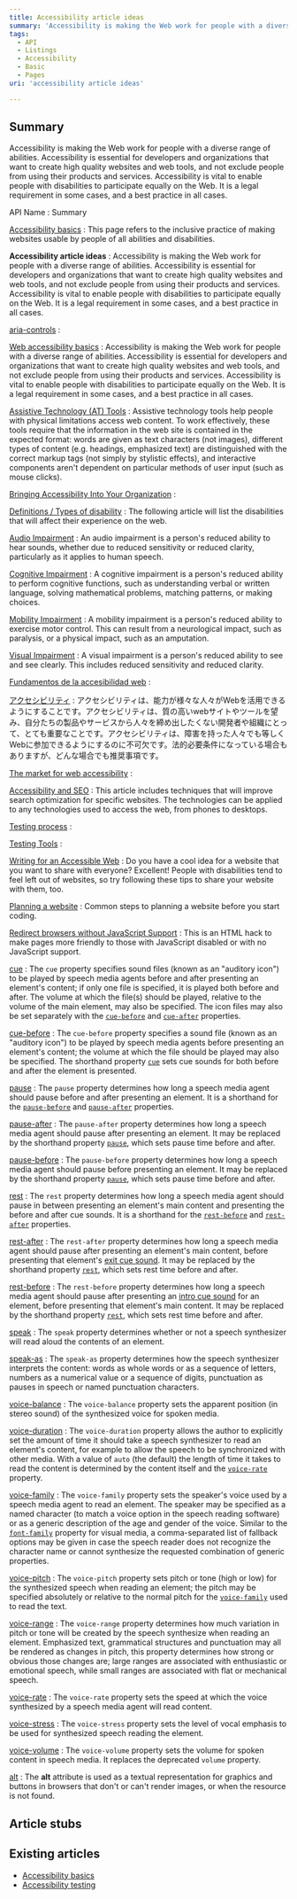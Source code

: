 ```yaml
---
title: Accessibility article ideas
summary: 'Accessibility is making the Web work for people with a diverse range of abilities. Accessibility is essential for developers and organizations that want to create high quality websites and web tools, and not exclude people from using their products and services. Accessibility is vital to enable people with disabilities to participate equally on the Web. It is a legal requirement in some cases, and a best practice in all cases.'
tags:
  - API
  - Listings
  - Accessibility
  - Basic
  - Pages
uri: 'accessibility article ideas'

---
```

## <span>Summary</span>

Accessibility is making the Web work for people with a diverse range of abilities. Accessibility is essential for developers and organizations that want to create high quality websites and web tools, and not exclude people from using their products and services. Accessibility is vital to enable people with disabilities to participate equally on the Web. It is a legal requirement in some cases, and a best practice in all cases.

API Name
:   Summary

[Accessibility basics](/Accessibility_basics)
:   This page refers to the inclusive practice of making websites usable by people of all abilities and disabilities.

**Accessibility article ideas**
:   Accessibility is making the Web work for people with a diverse range of abilities. Accessibility is essential for developers and organizations that want to create high quality websites and web tools, and not exclude people from using their products and services. Accessibility is vital to enable people with disabilities to participate equally on the Web. It is a legal requirement in some cases, and a best practice in all cases.

[aria-controls](/aria/attributes/aria-controls)
:

[Web accessibility basics](/concepts/accessibility)
:   Accessibility is making the Web work for people with a diverse range of abilities. Accessibility is essential for developers and organizations that want to create high quality websites and web tools, and not exclude people from using their products and services. Accessibility is vital to enable people with disabilities to participate equally on the Web. It is a legal requirement in some cases, and a best practice in all cases.

[Assistive Technology (AT) Tools](/concepts/accessibility/at_tools)
:   Assistive technology tools help people with physical limitations access web content. To work effectively, these tools require that the information in the web site is contained in the expected format: words are given as text characters (not images), different types of content (e.g. headings, emphasized text) are distinguished with the correct markup tags (not simply by stylistic effects), and interactive components aren't dependent on particular methods of user input (such as mouse clicks).

[Bringing Accessibility Into Your Organization](/concepts/accessibility/bringing_accessibility_into_your_organization)
:

[Definitions / Types of disability](/concepts/accessibility/definitions)
:   The following article will list the disabilities that will affect their experience on the web.

[Audio Impairment](/concepts/accessibility/definitions/audio_impairment)
:   An audio impairment is a person's reduced ability to hear sounds, whether due to reduced sensitivity or reduced clarity, particularly as it applies to human speech.

[Cognitive Impairment](/concepts/accessibility/definitions/cognitive_impairment)
:   A cognitive impairment is a person's reduced ability to perform cognitive functions, such as understanding verbal or written language, solving mathematical problems, matching patterns, or making choices.

[Mobility Impairment](/concepts/accessibility/definitions/mobility_impairment)
:   A mobility impairment is a person's reduced ability to exercise motor control. This can result from a neurological impact, such as paralysis, or a physical impact, such as an amputation.

[Visual Impairment](/concepts/accessibility/definitions/visual_impairment)
:   A visual impairment is a person's reduced ability to see and see clearly. This includes reduced sensitivity and reduced clarity.

[Fundamentos de la accesibilidad web](/concepts/accessibility/es)
:

[アクセシビリティ](/concepts/accessibility/ja)
:   アクセシビリティは、能力が様々な人々がWebを活用できるようにすることです。アクセシビリティは、質の高いwebサイトやツールを望み、自分たちの製品やサービスから人々を締め出したくない開発者や組織にとって、とても重要なことです。アクセシビリティは、障害を持った人々でも等しくWebに参加できるようにするのに不可欠です。法的必要条件になっている場合もありますが、どんな場合でも推奨事項です。

[The market for web accessibility](/concepts/accessibility/market)
:

[Accessibility and SEO](/concepts/accessibility/seo)
:   This article includes techniques that will improve search optimization for specific websites. The technologies can be applied to any technologies used to access the web, from phones to desktops.

[Testing process](/concepts/accessibility/testing_process)
:

[Testing Tools](/concepts/accessibility/testing_tools)
:

[Writing for an Accessible Web](/concepts/accessibility/writing_for_an_accessible_web)
:   Do you have a cool idea for a website that you want to share with everyone? Excellent! People with disabilities tend to feel left out of websites, so try following these tips to share your website with them, too.

[Planning a website](/concepts/information_architecture/planning_a_website)
:   Common steps to planning a website before you start coding.

[Redirect browsers without JavaScript Support](/concepts/redirect_no_javascript)
:   This is an HTML hack to make pages more friendly to those with JavaScript disabled or with no JavaScript support.

[cue](/css/properties/cue)
:   The `cue` property specifies sound files (known as an "auditory icon") to be played by speech media agents before and after presenting an element's content; if only one file is specified, it is played both before and after. The volume at which the file(s) should be played, relative to the volume of the main element, may also be specified. The icon files may also be set separately with the [`cue-before`](/css/properties/cue-before) and [`cue-after`](/css/properties/cue-after) properties.

[cue-before](/css/properties/cue-before)
:   The `cue-before` property specifies a sound file (known as an "auditory icon") to be played by speech media agents before presenting an element's content; the volume at which the file should be played may also be specified. The shorthand property [`cue`](/css/properties/cue) sets cue sounds for both before and after the element is presented.

[pause](/css/properties/pause)
:   The `pause` property determines how long a speech media agent should pause before and after presenting an element. It is a shorthand for the [`pause-before`](/css/properties/pause-before) and [`pause-after`](/css/properties/pause-before) properties.

[pause-after](/css/properties/pause-after)
:   The `pause-after` property determines how long a speech media agent should pause after presenting an element. It may be replaced by the shorthand property [`pause`](/css/properties/pause), which sets pause time before and after.

[pause-before](/css/properties/pause-before)
:   The `pause-before` property determines how long a speech media agent should pause before presenting an element. It may be replaced by the shorthand property [`pause`](/css/properties/pause), which sets pause time before and after.

[rest](/css/properties/rest)
:   The `rest` property determines how long a speech media agent should pause in between presenting an element's main content and presenting the before and after cue sounds. It is a shorthand for the [`rest-before`](/css/properties/rest-before) and [`rest-after`](/css/properties/rest-after) properties.

[rest-after](/css/properties/rest-after)
:   The `rest-after` property determines how long a speech media agent should pause after presenting an element's main content, before presenting that element's [exit cue sound](/css/properties/cue-after). It may be replaced by the shorthand property [`rest`](/css/properties/rest), which sets rest time before and after.

[rest-before](/css/properties/rest-before)
:   The `rest-before` property determines how long a speech media agent should pause after presenting an [intro cue sound](/css/properties/cue-before) for an element, before presenting that element's main content. It may be replaced by the shorthand property [`rest`](/css/properties/rest), which sets rest time before and after.

[speak](/css/properties/speak)
:   The `speak` property determines whether or not a speech synthesizer will read aloud the contents of an element.

[speak-as](/css/properties/speak-as)
:   The `speak-as` property determines how the speech synthesizer interprets the content: words as whole words or as a sequence of letters, numbers as a numerical value or a sequence of digits, punctuation as pauses in speech or named punctuation characters.

[voice-balance](/css/properties/voice-balance)
:   The `voice-balance` property sets the apparent position (in stereo sound) of the synthesized voice for spoken media.

[voice-duration](/css/properties/voice-duration)
:   The `voice-duration` property allows the author to explicitly set the amount of time it should take a speech synthesizer to read an element's content, for example to allow the speech to be synchronized with other media. With a value of `auto` (the default) the length of time it takes to read the content is determined by the content itself and the [`voice-rate`](/css/properties/voice-rate) property.

[voice-family](/css/properties/voice-family)
:   The `voice-family` property sets the speaker's voice used by a speech media agent to read an element. The speaker may be specified as a named character (to match a voice option in the speech reading software) or as a generic description of the age and gender of the voice. Similar to the [`font-family`](/css/properties/font-family) property for visual media, a comma-separated list of fallback options may be given in case the speech reader does not recognize the character name or cannot synthesize the requested combination of generic properties.

[voice-pitch](/css/properties/voice-pitch)
:   The `voice-pitch` property sets pitch or tone (high or low) for the synthesized speech when reading an element; the pitch may be specified absolutely or relative to the normal pitch for the [`voice-family`](/css/properties/voice-family) used to read the text.

[voice-range](/css/properties/voice-range)
:   The `voice-range` property determines how much variation in pitch or tone will be created by the speech synthesize when reading an element. Emphasized text, grammatical structures and punctuation may all be rendered as changes in pitch, this property determines how strong or obvious those changes are; large ranges are associated with enthusiastic or emotional speech, while small ranges are associated with flat or mechanical speech.

[voice-rate](/css/properties/voice-rate)
:   The `voice-rate` property sets the speed at which the voice synthesized by a speech media agent will read content.

[voice-stress](/css/properties/voice-stress)
:   The `voice-stress` property sets the level of vocal emphasis to be used for synthesized speech reading the element.

[voice-volume](/css/properties/voice-volume)
:   The `voice-volume` property sets the volume for spoken content in speech media. It replaces the deprecated `volume` property.

[alt](/html/attributes/alt)
:   The **alt** attribute is used as a textual representation for graphics and buttons in browsers that don't or can't render images, or when the resource is not found.

## <span>Article stubs</span>

## <span>Existing articles</span>

-   [Accessibility basics](/concepts/accessibility/accessibility_basics)
-   [Accessibility testing](/concepts/accessibility/accessibility_testing)
